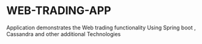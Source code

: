 # WEB-TRADING-APP
Application demonstrates the Web trading functionality Using Spring boot , Cassandra and other additional Technologies

